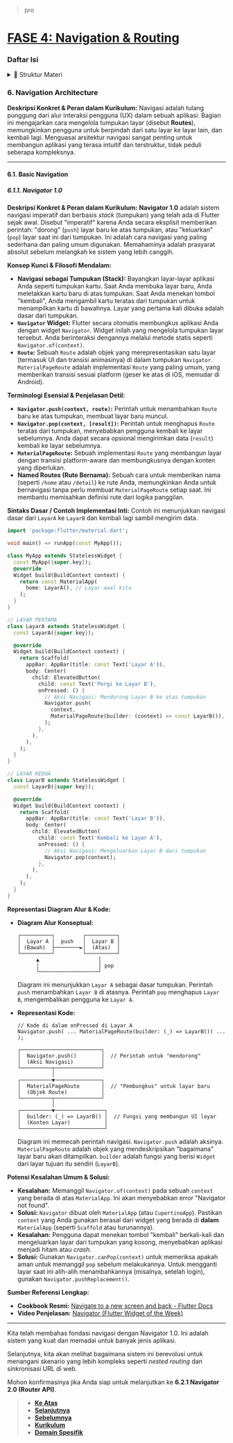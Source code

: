 > pro

# **[FASE 4: Navigation & Routing][0]**

### Daftar Isi

<details>
  <summary>📃 Struktur Materi</summary>

- **[6. Navigation Architecture](#6-navigation-architecture)**
  - **[6.1. Basic Navigation](#61-basic-navigation)**
    - [6.1.1. Navigator 1.0](#611-navigator-10)
  - **[6.2. Advanced Navigation](#)**
    - [6.2.1. Navigator 2.0 (Router API)](#)
    - [6.2.2. GoRouter Implementation](#)
    - [6.2.3. Auto Route & Code Generation](#)
  - **[6.3. Deep Linking & URL Handling](#)**
    - [6.3.1. Web URL Strategies](#)
    - [6.3.2. Mobile Deep Linking](#)

---

</details>

### **6. Navigation Architecture**

**Deskripsi Konkret & Peran dalam Kurikulum:**
Navigasi adalah tulang punggung dari alur interaksi pengguna (UX) dalam sebuah aplikasi. Bagian ini mengajarkan cara mengelola tumpukan layar (disebut **Routes**), memungkinkan pengguna untuk berpindah dari satu layar ke layar lain, dan kembali lagi. Menguasai arsitektur navigasi sangat penting untuk membangun aplikasi yang terasa intuitif dan terstruktur, tidak peduli seberapa kompleksnya.

---

#### **6.1. Basic Navigation**

##### **6.1.1. Navigator 1.0**

**Deskripsi Konkret & Peran dalam Kurikulum:**
**Navigator 1.0** adalah sistem navigasi imperatif dan berbasis _stack_ (tumpukan) yang telah ada di Flutter sejak awal. Disebut "imperatif" karena Anda secara eksplisit memberikan perintah: "dorong" (`push`) layar baru ke atas tumpukan, atau "keluarkan" (`pop`) layar saat ini dari tumpukan. Ini adalah cara navigasi yang paling sederhana dan paling umum digunakan. Memahaminya adalah prasyarat absolut sebelum melangkah ke sistem yang lebih canggih.

**Konsep Kunci & Filosofi Mendalam:**

- **Navigasi sebagai Tumpukan (Stack):** Bayangkan layar-layar aplikasi Anda seperti tumpukan kartu. Saat Anda membuka layar baru, Anda meletakkan kartu baru di atas tumpukan. Saat Anda menekan tombol "kembali", Anda mengambil kartu teratas dari tumpukan untuk menampilkan kartu di bawahnya. Layar yang pertama kali dibuka adalah dasar dari tumpukan.
- **`Navigator` Widget:** Flutter secara otomatis membungkus aplikasi Anda dengan widget `Navigator`. Widget inilah yang mengelola tumpukan layar tersebut. Anda berinteraksi dengannya melalui metode statis seperti `Navigator.of(context)`.
- **`Route`:** Sebuah `Route` adalah objek yang merepresentasikan satu layar (termasuk UI dan transisi animasinya) di dalam tumpukan `Navigator`. `MaterialPageRoute` adalah implementasi `Route` yang paling umum, yang memberikan transisi sesuai platform (geser ke atas di iOS, memudar di Android).

**Terminologi Esensial & Penjelasan Detil:**

- **`Navigator.push(context, route)`:** Perintah untuk menambahkan `Route` baru ke atas tumpukan, membuat layar baru muncul.
- **`Navigator.pop(context, [result])`:** Perintah untuk menghapus `Route` teratas dari tumpukan, menyebabkan pengguna kembali ke layar sebelumnya. Anda dapat secara opsional mengirimkan data (`result`) kembali ke layar sebelumnya.
- **`MaterialPageRoute`:** Sebuah implementasi `Route` yang membangun layar dengan transisi platform-aware dan membungkusnya dengan konten yang diperlukan.
- **Named Routes (Rute Bernama):** Sebuah cara untuk memberikan nama (seperti `/home` atau `/detail`) ke rute Anda, memungkinkan Anda untuk bernavigasi tanpa perlu membuat `MaterialPageRoute` setiap saat. Ini membantu memisahkan definisi rute dari logika panggilan.

**Sintaks Dasar / Contoh Implementasi Inti:**
Contoh ini menunjukkan navigasi dasar dari `LayarA` ke `LayarB` dan kembali lagi sambil mengirim data.

```dart
import 'package:flutter/material.dart';

void main() => runApp(const MyApp());

class MyApp extends StatelessWidget {
  const MyApp({super.key});
  @override
  Widget build(BuildContext context) {
    return const MaterialApp(
      home: LayarA(), // Layar awal kita
    );
  }
}

// LAYAR PERTAMA
class LayarA extends StatelessWidget {
  const LayarA({super.key});

  @override
  Widget build(BuildContext context) {
    return Scaffold(
      appBar: AppBar(title: const Text('Layar A')),
      body: Center(
        child: ElevatedButton(
          child: const Text('Pergi ke Layar B'),
          onPressed: () {
            // Aksi Navigasi: Mendorong Layar B ke atas tumpukan
            Navigator.push(
              context,
              MaterialPageRoute(builder: (context) => const LayarB()),
            );
          },
        ),
      ),
    );
  }
}

// LAYAR KEDUA
class LayarB extends StatelessWidget {
  const LayarB({super.key});

  @override
  Widget build(BuildContext context) {
    return Scaffold(
      appBar: AppBar(title: const Text('Layar B')),
      body: Center(
        child: ElevatedButton(
          child: const Text('Kembali ke Layar A'),
          onPressed: () {
            // Aksi Navigasi: Mengeluarkan Layar B dari tumpukan
            Navigator.pop(context);
          },
        ),
      ),
    );
  }
}
```

**Representasi Diagram Alur & Kode:**

- **Diagram Alur Konseptual:**

  ```
  ┌──────────┐         ┌──────────┐
  │  Layar A │  push   │  Layar B │
  │ (Bawah)  ├────────►│  (Atas)  │
  └──────────┘         └──────────┘
        ▲                   │
        │                   │ pop
        └───────────────────┘
  ```

  Diagram ini menunjukkan `Layar A` sebagai dasar tumpukan. Perintah `push` menambahkan `Layar B` di atasnya. Perintah `pop` menghapus `Layar B`, mengembalikan pengguna ke `Layar A`.

- **Representasi Kode:**

  ```
  // Kode di dalam onPressed di Layar A
  Navigator.push( ... MaterialPageRoute(builder: (_) => LayarB()) ... );

  ┌──────────────────────────┐
  │  Navigator.push()        │  // Perintah untuk "mendorong"
  │  (Aksi Navigasi)         │
  └──────────┬───────────────┘
             │
  ┌──────────▼───────────────┐
  │  MaterialPageRoute       │  // "Pembungkus" untuk layar baru
  │  (Objek Route)           │
  └──────────┬───────────────┘
             │
  ┌──────────▼────────────────┐
  │  builder: (_) => LayarB() │  // Fungsi yang membangun UI layar
  │  (Konten Layar)           │
  └───────────────────────────┘
  ```

  Diagram ini memecah perintah navigasi. `Navigator.push` adalah aksinya. `MaterialPageRoute` adalah objek yang mendeskripsikan "bagaimana" layar baru akan ditampilkan. `builder` adalah fungsi yang berisi `Widget` dari layar tujuan itu sendiri (`LayarB`).

**Potensi Kesalahan Umum & Solusi:**

- **Kesalahan:** Memanggil `Navigator.of(context)` pada sebuah `context` yang berada di atas `MaterialApp`. Ini akan menyebabkan error "Navigator not found".
- **Solusi:** `Navigator` dibuat oleh `MaterialApp` (atau `CupertinoApp`). Pastikan `context` yang Anda gunakan berasal dari widget yang berada di **dalam** `MaterialApp` (seperti `Scaffold` atau turunannya).
- **Kesalahan:** Pengguna dapat menekan tombol "kembali" berkali-kali dan mengeluarkan layar dari tumpukan yang kosong, menyebabkan aplikasi menjadi hitam atau _crash_.
- **Solusi:** Gunakan `Navigator.canPop(context)` untuk memeriksa apakah aman untuk memanggil `pop` sebelum melakukannya. Untuk mengganti layar saat ini alih-alih menambahkannya (misalnya, setelah login), gunakan `Navigator.pushReplacement()`.

**Sumber Referensi Lengkap:**

- **Cookbook Resmi:** [Navigate to a new screen and back - Flutter Docs](https://docs.flutter.dev/cookbook/navigation/navigation-basics)
- **Video Penjelasan:** [Navigator (Flutter Widget of the Week)](https://www.google.com/search?q=https://www.youtube.com/watch%3Fv%3D_Y_-JJ5sn3g)

---

Kita telah membahas fondasi navigasi dengan Navigator 1.0. Ini adalah sistem yang kuat dan memadai untuk banyak jenis aplikasi.

Selanjutnya, kita akan melihat bagaimana sistem ini berevolusi untuk menangani skenario yang lebih kompleks seperti _nested routing_ dan sinkronisasi URL di web.

Mohon konfirmasinya jika Anda siap untuk melanjutkan ke **6.2.1 Navigator 2.0 (Router API)**.

> - **[Ke Atas](#)**
> - **[Selanjutnya][selanjutnya]**
> - **[Sebelumnya][sebelumnya]**
> - **[Kurikulum][kurikulum]**
> - **[Domain Spesifik][domain]**

[domain]: ../../../../../../README.md
[kurikulum]: ../../../../README.md
[sebelumnya]: ../bagian-3/README.md
[selanjutnya]: ../bagian-5/README.md

<!----------------------------------------------------->

[0]: ../../README.md
[1]: ../
[2]: ../
[3]: ../
[4]: ../
[5]: ../
[6]: ../
[7]: ../
[8]: ../
[9]: ../
[10]: ../
[11]: ../
[12]: ../
[13]: ../
[14]: ../
[15]: ../
[16]: ../
[17]: ../
[18]: ../
